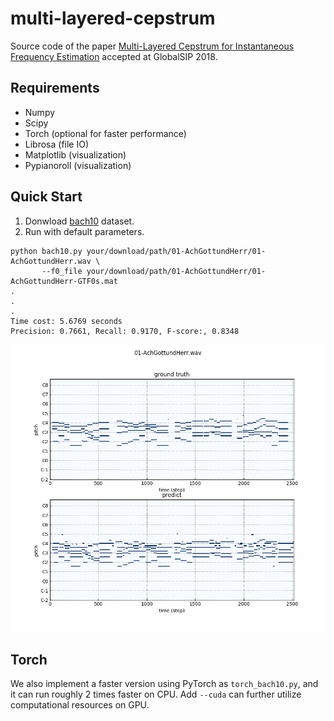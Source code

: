 # multi-layered-cepstrum

Source code of the paper [Multi-Layered Cepstrum for Instantaneous Frequency Estimation]() accepted at GlobalSIP 2018.

## Requirements
* Numpy
* Scipy
* Torch (optional for faster performance)
* Librosa (file IO)
* Matplotlib (visualization)
* Pypianoroll (visualization)

## Quick Start

1. Donwload [bach10](http://music.cs.northwestern.edu/data/Bach10.html) dataset.
2. Run with default parameters.
```
python bach10.py your/download/path/01-AchGottundHerr/01-AchGottundHerr.wav \
       --f0_file your/download/path/01-AchGottundHerr/01-AchGottundHerr-GTF0s.mat
.
.
.
Time cost: 5.6769 seconds
Precision: 0.7661, Recall: 0.9170, F-score:, 0.8348
```
![](images/bach10_1.png)


## Torch

We also implement a faster version using PyTorch as `torch_bach10.py`, and it can run roughly 2 times faster on CPU.
Add `--cuda` can further utilize computational resources on GPU.

